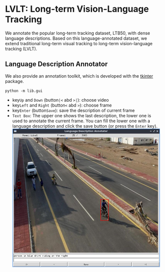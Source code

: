 # LVLT: Long-term Vision-Language Tracking
We annotate the popular long-term tracking dataset, LTB50, with dense language descriptions.
Based on this language-annotated dataset, we extend traditional long-term visual tracking to long-term vision-language tracking (LVLT).

## Language Description Annotator
We also provide an annotation toolkit, which is developed with the [tkinter](https://docs.python.org/3/library/tkinter.html) package.
```commandline
python -m lib.gui 
```
- key`Up` and `Down` (button`|<` abd `>|`): choose video
- key`Left` and `Right` (button`<` abd `>`): choose frame
- key`Enter` (button`Save`): save the description of current frame
- `Text Box`: The upper one shows the last description, the lower one is used to annotate the current frame. 
You can fill the lower one with a language description and click the save button (or press the `Enter` key).
![](./screen.jpg)